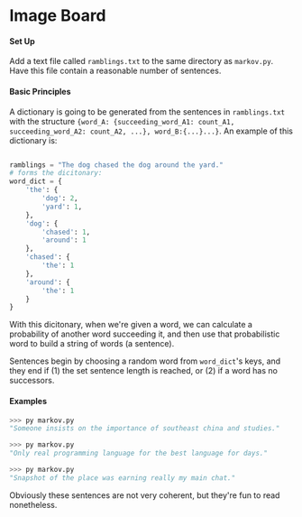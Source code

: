 # Image Board

#### Set Up
Add a text file called `ramblings.txt` to the same directory as `markov.py`. Have this file contain a reasonable number of sentences.

#### Basic Principles
A dictionary is going to be generated from the sentences in `ramblings.txt` with the structure `{word_A: {succeeding_word_A1: count_A1, succeeding_word_A2: count_A2, ...}, word_B:{...}...}`. An example of this dictionary is:
```python

ramblings = "The dog chased the dog around the yard."
# forms the dicitonary:
word_dict = {
    'the': {
        'dog': 2,
        'yard': 1,
    },
    'dog': {
        'chased': 1,
        'around': 1
    },
    'chased': {
        'the': 1
    },
    'around': {
        'the': 1
    }
}
```
With this dicitonary, when we're given a word, we can calculate a probability of another word succeeding it, and then use that probabilistic word to build a string of words (a sentence).

Sentences begin by choosing a random word from `word_dict`'s keys, and they end if (1) the set sentence length is reached, or (2) if a word has no successors.

#### Examples
```python
>>> py markov.py
"Someone insists on the importance of southeast china and studies."

>>> py markov.py
"Only real programming language for the best language for days."

>>> py markov.py
"Snapshot of the place was earning really my main chat."
```

Obviously these sentences are not very coherent, but they're fun to read nonetheless.
